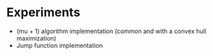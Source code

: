 # Experiments

- (mu + 1) algorithm implementation (common and with a convex hull maximization)
- Jump function implementation
